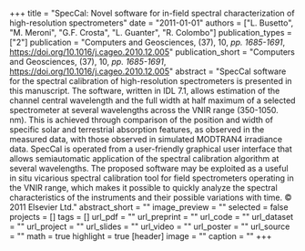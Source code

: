 +++
title = "SpecCal: Novel software for in-field spectral characterization of high-resolution spectrometers"
date = "2011-01-01"
authors = ["L. Busetto", "M. Meroni", "G.F. Crosta", "L. Guanter", "R. Colombo"]
publication_types = ["2"]
publication = "Computers and Geosciences, (37), 10, _pp. 1685-1691_, https://doi.org/10.1016/j.cageo.2010.12.005"
publication_short = "Computers and Geosciences, (37), 10, _pp. 1685-1691_, https://doi.org/10.1016/j.cageo.2010.12.005"
abstract = "SpecCal software for the spectral calibration of high-resolution spectrometers is presented in this manuscript. The software, written in IDL 7.1, allows estimation of the channel central wavelength and the full width at half maximum of a selected spectrometer at several wavelengths across the VNIR range (350-1050. nm). This is achieved through comparison of the position and width of specific solar and terrestrial absorption features, as observed in the measured data, with those observed in simulated MODTRAN4 irradiance data. SpecCal is operated from a user-friendly graphical user interface that allows semiautomatic application of the spectral calibration algorithm at several wavelengths. The proposed software may be exploited as a useful in situ vicarious spectral calibration tool for field spectrometers operating in the VNIR range, which makes it possible to quickly analyze the spectral characteristics of the instruments and their possible variations with time. © 2011 Elsevier Ltd."
abstract_short = ""
image_preview = ""
selected = false
projects = []
tags = []
url_pdf = ""
url_preprint = ""
url_code = ""
url_dataset = ""
url_project = ""
url_slides = ""
url_video = ""
url_poster = ""
url_source = ""
math = true
highlight = true
[header]
image = ""
caption = ""
+++
